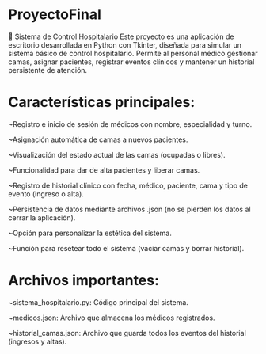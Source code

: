  # ProyectoFinal
🏥 Sistema de Control Hospitalario
Este proyecto es una aplicación de escritorio desarrollada en Python con Tkinter, diseñada para simular un sistema básico de control hospitalario. Permite al personal médico gestionar camas, asignar pacientes, registrar eventos clínicos y mantener un historial persistente de atención.

# Características principales:
  
  ~Registro e inicio de sesión de médicos con nombre, especialidad y turno.

  ~Asignación automática de camas a nuevos pacientes.

  ~Visualización del estado actual de las camas (ocupadas o libres).

  ~Funcionalidad para dar de alta pacientes y liberar camas.

  ~Registro de historial clínico con fecha, médico, paciente, cama y tipo de evento (ingreso o alta).

  ~Persistencia de datos mediante archivos .json (no se pierden los datos al cerrar la aplicación).

  ~Opción para personalizar la estética del sistema.

  ~Función para resetear todo el sistema (vaciar camas y borrar historial).

# Archivos importantes:

  ~sistema_hospitalario.py: Código principal del sistema.

  ~medicos.json: Archivo que almacena los médicos registrados.

  ~historial_camas.json: Archivo que guarda todos los eventos del historial (ingresos y altas).

